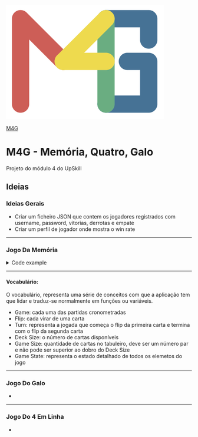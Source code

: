![M4G](https://github.com/carmanoli/M4Project/blob/main/M4G.png)


[M4G](https://carmanoli.github.io/M4Project/)

# M4G - Memória, Quatro, Galo

Projeto do módulo 4 do UpSkill

## Ideias

### Ideias Gerais
<ul>
  <li>Criar um ficheiro JSON que contem os jogadores registrados com username, password, vitorias, derrotas e empate</li>
   <li> Criar um perfil de jogador onde mostra o win rate </li>
</ul>

---
### Jogo Da Memória
<details><summary>Code example</summary><p>
  ...
</p></details>

---
#### Vocabulário:
O vocabulário, representa uma série de conceitos com que a aplicação tem que lidar e traduz-se normalmente em funções ou variáveis.
- Game: cada uma das partidas cronometradas
- Flip: cada virar de uma carta
- Turn: representa a jogada que começa o flip da primeira carta e termina com o flip da segunda carta
- Deck Size: o número de cartas disponíveis
- Game Size: quantidade de cartas no tabuleiro, deve ser um número par e não pode ser superior ao dobro do Deck Size
- Game State: representa o estado detalhado de todos os elemetos do jogo


---

### Jogo Do Galo
<ul>
  <li></li>
</ul>

---
### Jogo Do 4 Em Linha
<ul>
  <li></li>
</ul>
